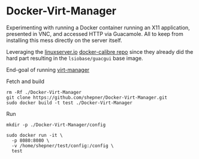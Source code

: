 # Docker-Virt-Manager

Experimenting with running a Docker container running an X11 application, presented in VNC, and accessed HTTP via Guacamole.  All to keep from installing this mess directly on the server itself.

Leveraging the [linuxserver.io](https://www.linuxserver.io/) [docker-calibre repo](https://github.com/linuxserver/docker-calibre) since they already did the hard part resulting in the `lsiobase/guacgui` base image.

End-goal of running [virt-manager](https://virt-manager.org/)


Fetch and build
``` shell
rm -Rf ./Docker-Virt-Manager
git clone https://github.com/shepner/Docker-Virt-Manager.git
sudo docker build -t test ./Docker-Virt-Manager
```

Run
``` shell
mkdir -p ./Docker-Virt-Manager/config

sudo docker run -it \
  -p 8080:8080 \
  -v /home/shepner/test/config:/config \
  test
```


